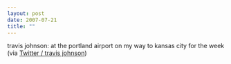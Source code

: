 ```yaml
---
layout: post
date: 2007-07-21
title: ""
---
```

travis johnson: at the portland airport on my way to kansas city for the week (via <a href="http://twitter.com/travisj/statuses/161244062">Twitter / travis johnson</a>)